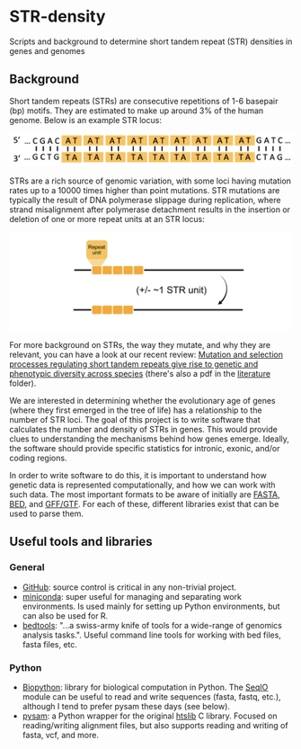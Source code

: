 # STR-density
Scripts and background to determine short tandem repeat (STR) densities in genes and genomes

## Background  

Short tandem repeats (STRs) are consecutive repetitions of 1-6 basepair (bp) motifs. They are estimated to make up around 3% of the human genome. Below is an example STR locus:  

![](images/str_example.png)  

STRs are a rich source of genomic variation, with some loci having mutation rates up to a 10000 times higher than point mutations. STR mutations are typically the result of DNA polymerase slippage during replication, where strand misalignment after polymerase detachment results in the insertion or deletion of one or more repeat units at an STR locus:  

![](images/str_slippage_example.png)

For more background on STRs, the way they mutate, and why they are relevant, you can have a look at our recent review: [Mutation and selection processes regulating short tandem repeats give rise to genetic and phenotypic diversity across species](https://onlinelibrary.wiley.com/doi/full/10.1111/jeb.14106) (there's also a pdf in the [literature](literature) folder).

We are interested in determining whether the evolutionary age of genes (where they first emerged in the tree of life) has a relationship to the number of STR loci. The goal of this project is to write software that calculates the number and density of STRs in genes. This would provide clues to understanding the mechanisms behind how genes emerge. Ideally, the software should provide specific statistics for intronic, exonic, and/or coding regions.

In order to write software to do this, it is important to understand how genetic data is represented computationally, and how we can work with such data. The most important formats to be aware of initially are [FASTA](https://www.ncbi.nlm.nih.gov/genbank/fastaformat/), [BED](https://samtools.github.io/hts-specs/BEDv1.pdf), and [GFF/GTF](https://www.gencodegenes.org/pages/data_format.html). For each of these, different libraries exist that can be used to parse them.

## Useful tools and libraries
### General
* [GitHub](https://github.com/): source control is critical in any non-trivial project.
* [miniconda](https://docs.anaconda.com/miniconda/): super useful for managing and separating work environments. Is used mainly for setting up Python environments, but can also be used for R.
* [bedtools](https://bedtools.readthedocs.io/en/latest/index.html): "...a swiss-army knife of tools for a wide-range of genomics analysis tasks.". Useful command line tools for working with bed files, fasta files, etc.
### Python
* [Biopython](https://biopython.org/): library for biological computation in Python. The [SeqIO](https://biopython.org/wiki/SeqIO) module can be useful to read and write sequences (fasta, fastq, etc.), although I tend to prefer pysam these days (see below).
* [pysam](https://niyunyun-pysam-fork.readthedocs.io/en/latest/api.html): a Python wrapper for the original [htslib](https://github.com/samtools/htslib) C library. Focused on reading/writing alignment files, but also supports reading and writing of fasta, vcf, and more.

